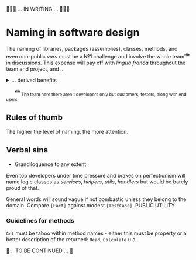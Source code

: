 
🚧🚧🚧 ... IN WRITING ... 🚧🚧🚧

# Naming in software design

The naming of libraries, packages (assemblies), classes, methods, and even non-public _vars_ must be a **№1** challenge and involve the whole team<sup>:family:</sup> in discussions. This expense will pay off with *lingua franca* throughout the team and project, and ...
<details>
  <summary>... derived benefits</summary>
  
+ common comprehension of a domain, collaboration, and indeed bound team
+ genuine design and self-descriptive code
+ inspiration for behavior/domain-driven design
+ escape from heaps of reqs, specs, DoU, and meetings protocols - hard to follow but easy to misunderstand or forget (but mostly neglected)
+ reduced efforts to get into a project for newcomers
+ comfy navigation within the source code (both with IDE's explorer and CTRL+F)
 
</details>


&nbsp;&nbsp;&nbsp;&nbsp;&nbsp;&nbsp;<sup>:family:</sup><sub> The team here there aren't developers only but customers, testers, along with end users</sub>

## Rules of thumb

The higher the level of naming, the more attention.

## Verbal sins

+ Grandiloquence to any extent

Even top developers under time pressure and brakes on perfectionism will name logic classes as *services*, *helpers*, *utils*, *handlers* but would 
be barely proud of that.

General words will sound vague if not bombastic unless they belong to the domain. Compare `[Fact]` against modest `[TestCase]`. 
PUBLIC UTILITY

### Guidelines for methods

`Get` must be taboo within method names - either this must be property or a better description of the returned: `Read`, `Calculate` u.a.

🚧 .. TO BE CONTINUED ... 🚧
